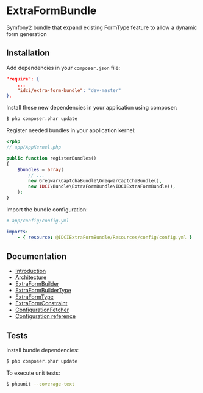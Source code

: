 ExtraFormBundle
===============

Symfony2 bundle that expand existing FormType feature to allow a dynamic form generation


Installation
------------

Add dependencies in your `composer.json` file:
```json
"require": {
    ...
    "idci/extra-form-bundle": "dev-master"
},
```

Install these new dependencies in your application using composer:
```sh
$ php composer.phar update
```

Register needed bundles in your application kernel:
```php
<?php
// app/AppKernel.php

public function registerBundles()
{
    $bundles = array(
        // ...
        new Gregwar\CaptchaBundle\GregwarCaptchaBundle(),
        new IDCI\Bundle\ExtraFormBundle\IDCIExtraFormBundle(),
    );
}
```

Import the bundle configuration:
```yml
# app/config/config.yml

imports:
    - { resource: @IDCIExtraFormBundle/Resources/config/config.yml }
```


Documentation
-------------

* [Introduction](Resources/doc/introduction.md)
* [Architecture](Resources/doc/architecture.md)
* [ExtraFormBuilder](Resources/doc/extra_form_builder.md)
* [ExtraFormBuilderType](Resources/doc/extra_form_builder_type.md)
* [ExtraFormType](Resources/doc/extra_form_type.md)
* [ExtraFormConstraint](Resources/doc/extra_form_constraint.md)
* [ConfigurationFetcher](Resources/doc/configuration_fetcher.md)
* [Configuration reference](Resources/doc/configuration_reference.md)


Tests
-----

Install bundle dependencies:
```sh
$ php composer.phar update
```

To execute unit tests:
```sh
$ phpunit --coverage-text
```
